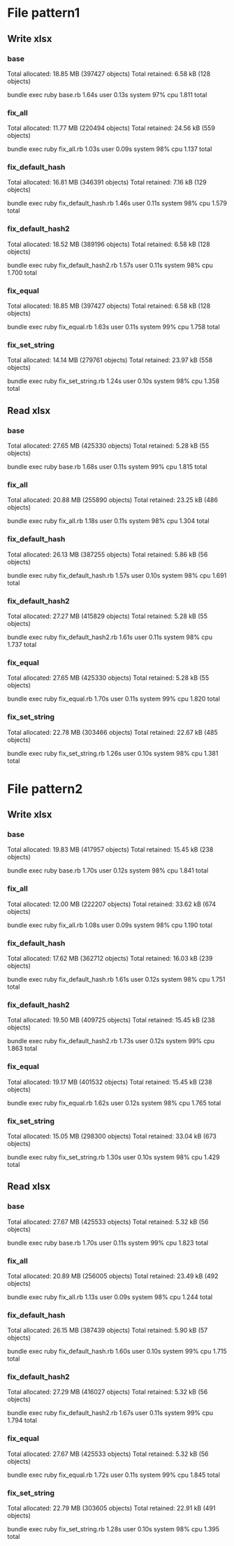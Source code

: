 # File pattern1

## Write xlsx

### base

Total allocated: 18.85 MB (397427 objects)
Total retained:  6.58 kB (128 objects)

bundle exec ruby base.rb  1.64s user 0.13s system 97% cpu 1.811 total

### fix_all

Total allocated: 11.77 MB (220494 objects)
Total retained:  24.56 kB (559 objects)

bundle exec ruby fix_all.rb  1.03s user 0.09s system 98% cpu 1.137 total

### fix_default_hash

Total allocated: 16.81 MB (346391 objects)
Total retained:  7.16 kB (129 objects)

bundle exec ruby fix_default_hash.rb  1.46s user 0.11s system 98% cpu 1.579 total

### fix_default_hash2

Total allocated: 18.52 MB (389196 objects)
Total retained:  6.58 kB (128 objects)

bundle exec ruby fix_default_hash2.rb  1.57s user 0.11s system 98% cpu 1.700 total

### fix_equal

Total allocated: 18.85 MB (397427 objects)
Total retained:  6.58 kB (128 objects)

bundle exec ruby fix_equal.rb  1.63s user 0.11s system 99% cpu 1.758 total

### fix_set_string

Total allocated: 14.14 MB (279761 objects)
Total retained:  23.97 kB (558 objects)

bundle exec ruby fix_set_string.rb  1.24s user 0.10s system 98% cpu 1.358 total

## Read xlsx

### base

Total allocated: 27.65 MB (425330 objects)
Total retained:  5.28 kB (55 objects)

bundle exec ruby base.rb  1.68s user 0.11s system 99% cpu 1.815 total

### fix_all

Total allocated: 20.88 MB (255890 objects)
Total retained:  23.25 kB (486 objects)

bundle exec ruby fix_all.rb  1.18s user 0.11s system 98% cpu 1.304 total

### fix_default_hash

Total allocated: 26.13 MB (387255 objects)
Total retained:  5.86 kB (56 objects)

bundle exec ruby fix_default_hash.rb  1.57s user 0.10s system 98% cpu 1.691 total

### fix_default_hash2

Total allocated: 27.27 MB (415829 objects)
Total retained:  5.28 kB (55 objects)

bundle exec ruby fix_default_hash2.rb  1.61s user 0.11s system 98% cpu 1.737 total

### fix_equal

Total allocated: 27.65 MB (425330 objects)
Total retained:  5.28 kB (55 objects)

bundle exec ruby fix_equal.rb  1.70s user 0.11s system 99% cpu 1.820 total

### fix_set_string

Total allocated: 22.78 MB (303466 objects)
Total retained:  22.67 kB (485 objects)

bundle exec ruby fix_set_string.rb  1.26s user 0.10s system 98% cpu 1.381 total


# File pattern2

## Write xlsx

### base

Total allocated: 19.83 MB (417957 objects)
Total retained:  15.45 kB (238 objects)

bundle exec ruby base.rb  1.70s user 0.12s system 98% cpu 1.841 total

### fix_all

Total allocated: 12.00 MB (222207 objects)
Total retained:  33.62 kB (674 objects)

bundle exec ruby fix_all.rb  1.08s user 0.09s system 98% cpu 1.190 total

### fix_default_hash

Total allocated: 17.62 MB (362712 objects)
Total retained:  16.03 kB (239 objects)

bundle exec ruby fix_default_hash.rb  1.61s user 0.12s system 98% cpu 1.751 total

### fix_default_hash2

Total allocated: 19.50 MB (409725 objects)
Total retained:  15.45 kB (238 objects)

bundle exec ruby fix_default_hash2.rb  1.73s user 0.12s system 99% cpu 1.863 total

### fix_equal

Total allocated: 19.17 MB (401532 objects)
Total retained:  15.45 kB (238 objects)

bundle exec ruby fix_equal.rb  1.62s user 0.12s system 98% cpu 1.765 total

### fix_set_string

Total allocated: 15.05 MB (298300 objects)
Total retained:  33.04 kB (673 objects)

bundle exec ruby fix_set_string.rb  1.30s user 0.10s system 98% cpu 1.429 total

## Read xlsx

### base

Total allocated: 27.67 MB (425533 objects)
Total retained:  5.32 kB (56 objects)

bundle exec ruby base.rb  1.70s user 0.11s system 99% cpu 1.823 total

### fix_all

Total allocated: 20.89 MB (256005 objects)
Total retained:  23.49 kB (492 objects)

bundle exec ruby fix_all.rb  1.13s user 0.09s system 98% cpu 1.244 total

### fix_default_hash

Total allocated: 26.15 MB (387439 objects)
Total retained:  5.90 kB (57 objects)

bundle exec ruby fix_default_hash.rb  1.60s user 0.10s system 99% cpu 1.715 total

### fix_default_hash2

Total allocated: 27.29 MB (416027 objects)
Total retained:  5.32 kB (56 objects)

bundle exec ruby fix_default_hash2.rb  1.67s user 0.11s system 99% cpu 1.794 total

### fix_equal

Total allocated: 27.67 MB (425533 objects)
Total retained:  5.32 kB (56 objects)

bundle exec ruby fix_equal.rb  1.72s user 0.11s system 99% cpu 1.845 total

### fix_set_string

Total allocated: 22.79 MB (303605 objects)
Total retained:  22.91 kB (491 objects)

bundle exec ruby fix_set_string.rb  1.28s user 0.10s system 98% cpu 1.395 total
